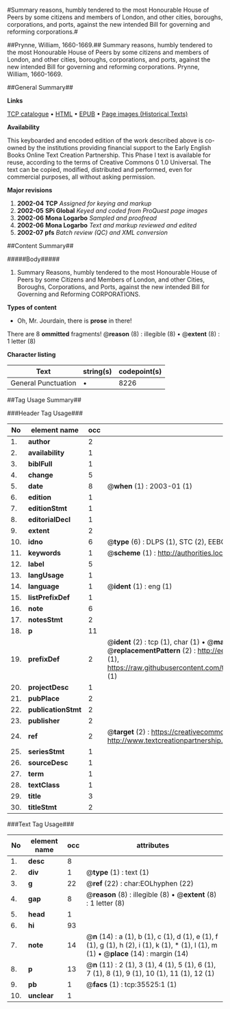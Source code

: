 #Summary reasons, humbly tendered to the most Honourable House of Peers by some citizens and members of London, and other cities, boroughs, corporations, and ports, against the new intended Bill for governing and reforming corporations.#

##Prynne, William, 1660-1669.##
Summary reasons, humbly tendered to the most Honourable House of Peers by some citizens and members of London, and other cities, boroughs, corporations, and ports, against the new intended Bill for governing and reforming corporations.
Prynne, William, 1660-1669.

##General Summary##

**Links**

[TCP catalogue](http://www.ota.ox.ac.uk/tcp/)  • 
[HTML](http://tei.it.ox.ac.uk/tcp/Texts-HTML/free/A56/A56214.html)  • 
[EPUB](http://tei.it.ox.ac.uk/tcp/Texts-EPUB/free/A56/A56214.epub) • 
[Page images (Historical Texts)](https://data.historicaltexts.jisc.ac.uk/view?pubId=eebo-99831063e&pageId=eebo-99831063e-35525-1)

**Availability**

This keyboarded and encoded edition of the
	       work described above is co-owned by the institutions
	       providing financial support to the Early English Books
	       Online Text Creation Partnership. This Phase I text is
	       available for reuse, according to the terms of Creative
	       Commons 0 1.0 Universal. The text can be copied,
	       modified, distributed and performed, even for
	       commercial purposes, all without asking permission.

**Major revisions**

1. __2002-04__ __TCP__ *Assigned for keying and markup*
1. __2002-05__ __SPi Global__ *Keyed and coded from ProQuest page images*
1. __2002-06__ __Mona Logarbo__ *Sampled and proofread*
1. __2002-06__ __Mona Logarbo__ *Text and markup reviewed and edited*
1. __2002-07__ __pfs__ *Batch review (QC) and XML conversion*

##Content Summary##

#####Body#####

1. Summary Reasons, humbly tendered to the most Honourable House of Peers by some Citizens and Members of London, and other Cities, Boroughs, Corporations, and Ports, against the new intended Bill for Governing and Reforming CORPORATIONS.

**Types of content**

  * Oh, Mr. Jourdain, there is **prose** in there!

There are 8 **ommitted** fragments! 
 @__reason__ (8) : illegible (8)  •  @__extent__ (8) : 1 letter (8)

**Character listing**


|Text|string(s)|codepoint(s)|
|---|---|---|
|General Punctuation|•|8226|

##Tag Usage Summary##

###Header Tag Usage###

|No|element name|occ|attributes|
|---|---|---|---|
|1.|__author__|2||
|2.|__availability__|1||
|3.|__biblFull__|1||
|4.|__change__|5||
|5.|__date__|8| @__when__ (1) : 2003-01 (1)|
|6.|__edition__|1||
|7.|__editionStmt__|1||
|8.|__editorialDecl__|1||
|9.|__extent__|2||
|10.|__idno__|6| @__type__ (6) : DLPS (1), STC (2), EEBO-CITATION (1), PROQUEST (1), VID (1)|
|11.|__keywords__|1| @__scheme__ (1) : http://authorities.loc.gov/ (1)|
|12.|__label__|5||
|13.|__langUsage__|1||
|14.|__language__|1| @__ident__ (1) : eng (1)|
|15.|__listPrefixDef__|1||
|16.|__note__|6||
|17.|__notesStmt__|2||
|18.|__p__|11||
|19.|__prefixDef__|2| @__ident__ (2) : tcp (1), char (1)  •  @__matchPattern__ (2) : ([0-9\-]+):([0-9IVX]+) (1), (.+) (1)  •  @__replacementPattern__ (2) : http://eebo.chadwyck.com/downloadtiff?vid=$1&page=$2 (1), https://raw.githubusercontent.com/textcreationpartnership/Texts/master/tcpchars.xml#$1 (1)|
|20.|__projectDesc__|1||
|21.|__pubPlace__|2||
|22.|__publicationStmt__|2||
|23.|__publisher__|2||
|24.|__ref__|2| @__target__ (2) : https://creativecommons.org/publicdomain/zero/1.0/ (1), http://www.textcreationpartnership.org/docs/. (1)|
|25.|__seriesStmt__|1||
|26.|__sourceDesc__|1||
|27.|__term__|1||
|28.|__textClass__|1||
|29.|__title__|3||
|30.|__titleStmt__|2||


###Text Tag Usage###

|No|element name|occ|attributes|
|---|---|---|---|
|1.|__desc__|8||
|2.|__div__|1| @__type__ (1) : text (1)|
|3.|__g__|22| @__ref__ (22) : char:EOLhyphen (22)|
|4.|__gap__|8| @__reason__ (8) : illegible (8)  •  @__extent__ (8) : 1 letter (8)|
|5.|__head__|1||
|6.|__hi__|93||
|7.|__note__|14| @__n__ (14) : a (1), b (1), c (1), d (1), e (1), f (1), g (1), h (2), i (1), k (1), * (1), l (1), m (1)  •  @__place__ (14) : margin (14)|
|8.|__p__|13| @__n__ (11) : 2 (1), 3 (1), 4 (1), 5 (1), 6 (1), 7 (1), 8 (1), 9 (1), 10 (1), 11 (1), 12 (1)|
|9.|__pb__|1| @__facs__ (1) : tcp:35525:1 (1)|
|10.|__unclear__|1||
